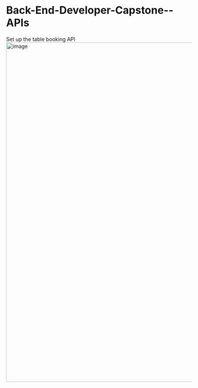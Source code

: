 # Back-End-Developer-Capstone--APIs
Set up the table booking API
<img width="920" alt="image" src="https://user-images.githubusercontent.com/72654303/231324399-028af61d-ac84-448d-9cec-c499c37cc6db.png">
